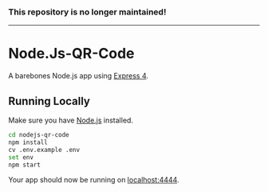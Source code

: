 ### This repository is no longer maintained!

---

# Node.Js-QR-Code

A barebones Node.js app using [Express 4](http://expressjs.com/).

## Running Locally

Make sure you have [Node.js](http://nodejs.org/) installed.

```sh
cd nodejs-qr-code
npm install
cv .env.example .env
set env
npm start
```

Your app should now be running on [localhost:4444](http://localhost:4444/).